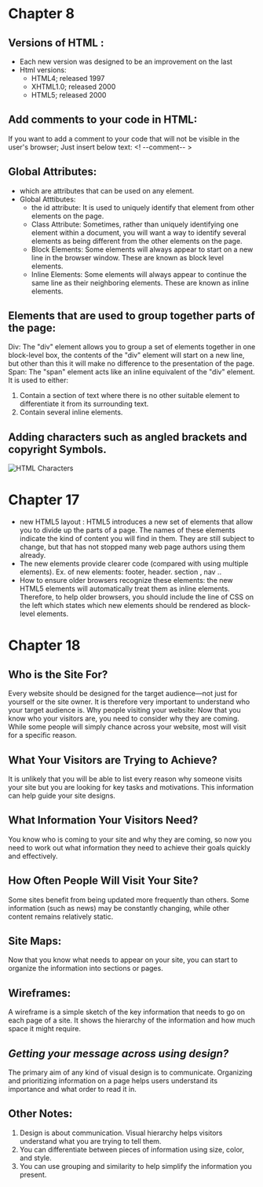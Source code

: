 # Chapter 8

## Versions of HTML :
- Each new version was designed to be an improvement on the last
- Html versions: 
   - HTML4; released 1997       
   - XHTML1.0; released 2000       
   - HTML5; released 2000

## Add comments to your code in HTML:
If you want to add a comment to your code that will not be  visible in the user's browser; Just insert below text:
 <! --comment-- >

## Global Attributes:
- which are attributes that can be used on any element.
- Global Atttibutes:
  - the id attribute: It is used to uniquely identify that element from other elements on the page.
  - Class Attribute: Sometimes, rather than uniquely identifying one element within a document, you will want a way to identify several elements as being different
    from the other elements on the page.
  - Block Elements: Some elements will always appear to start on a new line in the browser window. These are known as block level elements.
  - Inline Elements: Some elements will always appear to continue the same line as their neighboring elements. These are known as inline elements. 
   
## Elements that are used to group together parts of the page:
  Div: The "div" element allows you to group a set of elements together
in one block-level box, the contents of the "div" element will start on
a new line, but other than this it will make no difference to the presentation of the page.
Span: The "span" element acts like an inline equivalent of the "div"
element. It is used to either:
1. Contain a section of text where there is no other suitable element to differentiate it from its surrounding text.
2. Contain several inline elements.

## Adding characters such as angled brackets and copyright Symbols.
![HTML Characters](https://external-content.duckduckgo.com/iu/?u=https%3A%2F%2F1.bp.blogspot.com%2F-5yu4-Yvwp3c%2FT99DdBeFDeI%2FAAAAAAAAAR4%2FQjWbVgKh16E%2Fs1600%2Fspecial-characters.png&f=1&nofb=1)

# Chapter 17

- new HTML5 layout : HTML5 introduces a new set of elements that allow you to divide up the parts of a page. The names of these elements indicate the kind of content you will find in them. They are still subject to change, but that has not stopped many web page authors using them already.
- The new elements provide clearer code (compared with using multiple <div> elements). Ex. of new elements: footer, header. section , nav ..
- How to ensure older browsers recognize these elements:
 the new HTML5 elements will automatically treat them as inline elements. Therefore, to help older browsers, you should include the line of CSS on the left which states which new elements should be rendered as block-level elements.

 # Chapter 18

 ## Who is the Site For?
 Every website should be designed for the target audience—not just for yourself or the site owner. It is therefore very important to
understand who your target audience is. Why people visiting your website: Now that you know who your visitors are, you need to consider why they are coming. While some people will simply chance across your
website, most will visit for a specific reason.

## What Your Visitors are Trying to Achieve?
It is unlikely that you will be able to list every reason why someone visits your site but you are looking for key tasks and motivations. This
information can help guide your site designs.

## What Information Your Visitors Need?
You know who is coming to your site and why they are coming, so now you need to work out what information they need to achieve their goals quickly and effectively.

## How Often People Will Visit Your Site?
Some sites benefit from being updated more frequently than others. Some information (such as news) may be constantly changing, while other content remains relatively static.

## Site Maps:
Now that you know what needs to appear on your site, you can start to organize the information into sections or pages.

## Wireframes:
A wireframe is a simple sketch of the key information that needs to go on each page of a site. It shows the hierarchy of the information and how much space it might require.


## *Getting your message across using design?*
The primary aim of any kind of visual design is to communicate. Organizing and prioritizing information on a page helps users understand
its importance and what order to read it in.

## Other Notes:
1. Design is about communication. Visual hierarchy helps visitors understand what you are trying to tell them.
2. You can differentiate between pieces of information using size, color, and style.
3. You can use grouping and similarity to help simplify the information you present.
























